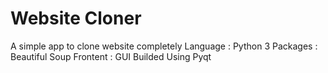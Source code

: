 # Website Cloner
A simple app to clone website completely
Language : Python 3
Packages : Beautiful Soup
Frontent : GUI Builded Using Pyqt
